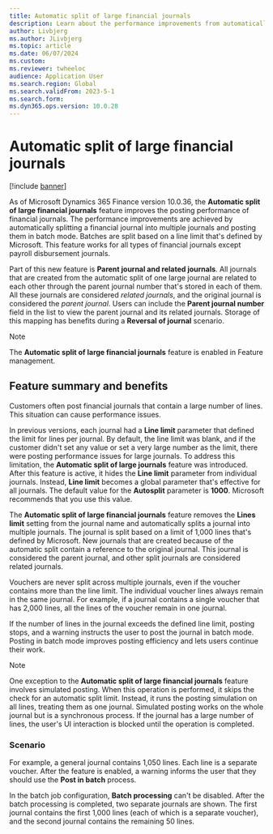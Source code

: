 ```yaml
---
title: Automatic split of large financial journals
description: Learn about the performance improvements from automatically splitting large financial journals into multiple journals, including a feature summary and benefits.
author: Livbjerg
ms.author: JLivbjerg
ms.topic: article
ms.date: 06/07/2024
ms.custom:
ms.reviewer: twheeloc 
audience: Application User
ms.search.region: Global
ms.search.validFrom: 2023-5-1
ms.search.form: 
ms.dyn365.ops.version: 10.0.28
---
```


# Automatic split of large financial journals

[!include [banner](../includes/banner.md)]

As of Microsoft Dynamics 365 Finance version 10.0.36, the **Automatic split of large financial journals** feature improves the posting performance of financial journals. The performance improvements are achieved by automatically splitting a financial journal into multiple journals and posting them in batch mode. Batches are split based on a line limit that's defined by Microsoft. This feature works for all types of financial journals except payroll disbursement journals.

Part of this new feature is **Parent journal and related journals**. All journals that are created from the automatic split of one large journal are related to each other through the parent journal number that's stored in each of them. All these journals are considered *related journals*, and the original journal is considered the *parent journal*. Users can include the **Parent journal number** field in the list to view the parent journal and its related journals. Storage of this mapping has benefits during a **Reversal of journal** scenario.  

> [!NOTE]
> The **Automatic split of large financial journals** feature is enabled in Feature management.

## Feature summary and benefits

Customers often post financial journals that contain a large number of lines. This situation can cause performance issues. 

In previous versions, each journal had a **Line limit** parameter that defined the limit for lines per journal. By default, the line limit was blank, and if the customer didn't set any value or set a very large number as the limit, there were posting performance issues for large journals. To address this limitation, the **Automatic split of large journals** feature was introduced. After this feature is active, it hides the **Line limit** parameter from individual journals. Instead, **Line limit** becomes a global parameter that's effective for all journals. The default value for the **Autosplit** parameter is **1000**. Microsoft recommends that you use this value.

The **Automatic split of large financial journals** feature removes the **Lines limit** setting from the journal name and automatically splits a journal into multiple journals. The journal is split based on a limit of 1,000 lines that's defined by Microsoft. New journals that are created because of the automatic split contain a reference to the original journal. This journal is considered the parent journal, and other split journals are considered related journals.

Vouchers are never split across multiple journals, even if the voucher contains more than the line limit. The individual voucher lines always remain in the same journal. For example, if a journal contains a single voucher that has 2,000 lines, all the lines of the voucher remain in one journal.

If the number of lines in the journal exceeds the defined line limit, posting stops, and a warning instructs the user to post the journal in batch mode. Posting in batch mode improves posting efficiency and lets users continue their work.

> [!NOTE]
> One exception to the **Automatic split of large financial journals** feature involves simulated posting. When this operation is performed, it skips the check for an automatic split limit. Instead, it runs the posting simulation on all lines, treating them as one journal. Simulated posting works on the whole journal but is a synchronous process. If the journal has a large number of lines, the user's UI interaction is blocked until the operation is completed.

### Scenario

For example, a general journal contains 1,050 lines. Each line is a separate voucher. After the feature is enabled, a warning informs the user that they should use the **Post in batch** process.

In the batch job configuration, **Batch processing** can't be disabled. After the batch processing is completed, two separate journals are shown. The first journal contains the first 1,000 lines (each of which is a separate voucher), and the second journal contains the remaining 50 lines.
